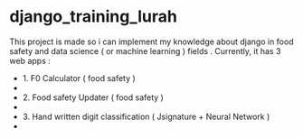 # django_training_lurah
This project is made so i can implement my knowledge about django in food safety  and data science ( or machine learning ) fields . Currently, it has 3 web apps : 
<ul>
  <li>1. F0 Calculator ( food safety )<li>
  <li>2. Food safety Updater ( food safety )<li>
  <li>3. Hand written digit classification ( Jsignature +  Neural Network )<li>
<ul>
